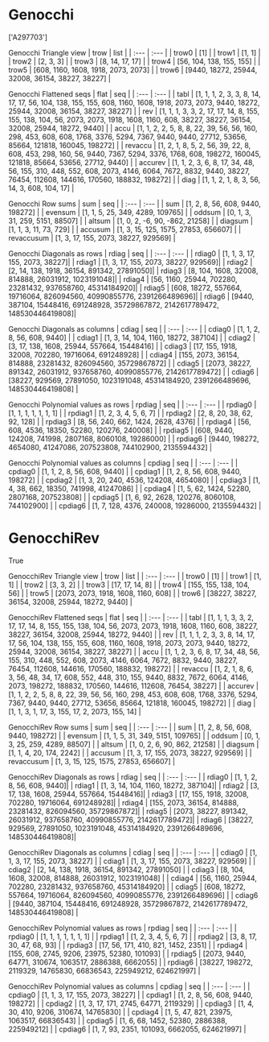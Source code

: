 # Genocchi
['A297703']

Genocchi Triangle view
| trow  |  list  |
| :---  |  :---  |
| trow0 | [1] |
| trow1 | [1, 1] |
| trow2 | [2, 3, 3] |
| trow3 | [8, 14, 17, 17] |
| trow4 | [56, 104, 138, 155, 155] |
| trow5 | [608, 1160, 1608, 1918, 2073, 2073] |
| trow6 | [9440, 18272, 25944, 32008, 36154, 38227, 38227] |

Genocchi Flattened seqs
| flat      |   seq  |
| :---      |  :---  |
| tabl     | [1, 1, 1, 2, 3, 3, 8, 14, 17, 17, 56, 104, 138, 155, 155, 608, 1160, 1608, 1918, 2073, 2073, 9440, 18272, 25944, 32008, 36154, 38227, 38227] |
| rev      | [1, 1, 1, 3, 3, 2, 17, 17, 14, 8, 155, 155, 138, 104, 56, 2073, 2073, 1918, 1608, 1160, 608, 38227, 38227, 36154, 32008, 25944, 18272, 9440] |
| accu     | [1, 1, 2, 2, 5, 8, 8, 22, 39, 56, 56, 160, 298, 453, 608, 608, 1768, 3376, 5294, 7367, 9440, 9440, 27712, 53656, 85664, 121818, 160045, 198272] |
| revaccu  | [1, 2, 1, 8, 5, 2, 56, 39, 22, 8, 608, 453, 298, 160, 56, 9440, 7367, 5294, 3376, 1768, 608, 198272, 160045, 121818, 85664, 53656, 27712, 9440] |
| accurev  | [1, 1, 2, 3, 6, 8, 17, 34, 48, 56, 155, 310, 448, 552, 608, 2073, 4146, 6064, 7672, 8832, 9440, 38227, 76454, 112608, 144616, 170560, 188832, 198272] |
| diag     | [1, 1, 2, 1, 8, 3, 56, 14, 3, 608, 104, 17] |

Genocchi Row sums
| sum        |   seq  |
| :---       |  :---  |
| sum       | [1, 2, 8, 56, 608, 9440, 198272] |
| evensum   | [1, 1, 5, 25, 349, 4289, 109765] |
| oddsum    | [0, 1, 3, 31, 259, 5151, 88507] |
| altsum    | [1, 0, 2, -6, 90, -862, 21258] |
| diagsum   | [1, 1, 3, 11, 73, 729] |
| accusum   | [1, 3, 15, 125, 1575, 27853, 656607] |
| revaccusum | [1, 3, 17, 155, 2073, 38227, 929569] |

Genocchi Diagonals as rows
| rdiag  |   seq  |
| :---   |  :---  |
| rdiag0 | [1, 1, 3, 17, 155, 2073, 38227]|
| rdiag1 | [1, 3, 17, 155, 2073, 38227, 929569]|
| rdiag2 | [2, 14, 138, 1918, 36154, 891342, 27891050]|
| rdiag3 | [8, 104, 1608, 32008, 814888, 26031912, 1023191048]|
| rdiag4 | [56, 1160, 25944, 702280, 23281432, 937658760, 45314184920]|
| rdiag5 | [608, 18272, 557664, 19716064, 826094560, 40990855776, 2391266489696]|
| rdiag6 | [9440, 387104, 15448416, 691248928, 35729867872, 2142617789472, 148530446419808]|

Genocchi Diagonals as columns
| cdiag  |   seq  |
| :---   |  :---  |
| cdiag0 | [1, 1, 2, 8, 56, 608, 9440] |
| cdiag1 | [1, 3, 14, 104, 1160, 18272, 387104] |
| cdiag2 | [3, 17, 138, 1608, 25944, 557664, 15448416] |
| cdiag3 | [17, 155, 1918, 32008, 702280, 19716064, 691248928] |
| cdiag4 | [155, 2073, 36154, 814888, 23281432, 826094560, 35729867872] |
| cdiag5 | [2073, 38227, 891342, 26031912, 937658760, 40990855776, 2142617789472] |
| cdiag6 | [38227, 929569, 27891050, 1023191048, 45314184920, 2391266489696, 148530446419808] |

Genocchi Polynomial values as rows
| rpdiag  |   seq  |
| :---    |  :---  |
| rpdiag0 | [1, 1, 1, 1, 1, 1, 1] |
| rpdiag1 | [1, 2, 3, 4, 5, 6, 7] |
| rpdiag2 | [2, 8, 20, 38, 62, 92, 128] |
| rpdiag3 | [8, 56, 240, 662, 1424, 2628, 4376] |
| rpdiag4 | [56, 608, 4536, 18350, 52280, 120276, 240008] |
| rpdiag5 | [608, 9440, 124208, 741998, 2807168, 8060108, 19286000] |
| rpdiag6 | [9440, 198272, 4654080, 41247086, 207523808, 744102900, 2135594432] |

Genocchi Polynomial values as columns
| cpdiag  |   seq  |
| :---    |  :---  |
| cpdiag0 | [1, 1, 2, 8, 56, 608, 9440] |
| cpdiag1 | [1, 2, 8, 56, 608, 9440, 198272] |
| cpdiag2 | [1, 3, 20, 240, 4536, 124208, 4654080] |
| cpdiag3 | [1, 4, 38, 662, 18350, 741998, 41247086] |
| cpdiag4 | [1, 5, 62, 1424, 52280, 2807168, 207523808] |
| cpdiag5 | [1, 6, 92, 2628, 120276, 8060108, 744102900] |
| cpdiag6 | [1, 7, 128, 4376, 240008, 19286000, 2135594432] |

# GenocchiRev
True

GenocchiRev Triangle view
| trow  |  list  |
| :---  |  :---  |
| trow0 | [1] |
| trow1 | [1, 1] |
| trow2 | [3, 3, 2] |
| trow3 | [17, 17, 14, 8] |
| trow4 | [155, 155, 138, 104, 56] |
| trow5 | [2073, 2073, 1918, 1608, 1160, 608] |
| trow6 | [38227, 38227, 36154, 32008, 25944, 18272, 9440] |

GenocchiRev Flattened seqs
| flat      |   seq  |
| :---      |  :---  |
| tabl     | [1, 1, 1, 3, 3, 2, 17, 17, 14, 8, 155, 155, 138, 104, 56, 2073, 2073, 1918, 1608, 1160, 608, 38227, 38227, 36154, 32008, 25944, 18272, 9440] |
| rev      | [1, 1, 1, 2, 3, 3, 8, 14, 17, 17, 56, 104, 138, 155, 155, 608, 1160, 1608, 1918, 2073, 2073, 9440, 18272, 25944, 32008, 36154, 38227, 38227] |
| accu     | [1, 1, 2, 3, 6, 8, 17, 34, 48, 56, 155, 310, 448, 552, 608, 2073, 4146, 6064, 7672, 8832, 9440, 38227, 76454, 112608, 144616, 170560, 188832, 198272] |
| revaccu  | [1, 2, 1, 8, 6, 3, 56, 48, 34, 17, 608, 552, 448, 310, 155, 9440, 8832, 7672, 6064, 4146, 2073, 198272, 188832, 170560, 144616, 112608, 76454, 38227] |
| accurev  | [1, 1, 2, 2, 5, 8, 8, 22, 39, 56, 56, 160, 298, 453, 608, 608, 1768, 3376, 5294, 7367, 9440, 9440, 27712, 53656, 85664, 121818, 160045, 198272] |
| diag     | [1, 1, 3, 1, 17, 3, 155, 17, 2, 2073, 155, 14] |

GenocchiRev Row sums
| sum        |   seq  |
| :---       |  :---  |
| sum       | [1, 2, 8, 56, 608, 9440, 198272] |
| evensum   | [1, 1, 5, 31, 349, 5151, 109765] |
| oddsum    | [0, 1, 3, 25, 259, 4289, 88507] |
| altsum    | [1, 0, 2, 6, 90, 862, 21258] |
| diagsum   | [1, 1, 4, 20, 174, 2242] |
| accusum   | [1, 3, 17, 155, 2073, 38227, 929569] |
| revaccusum | [1, 3, 15, 125, 1575, 27853, 656607] |

GenocchiRev Diagonals as rows
| rdiag  |   seq  |
| :---   |  :---  |
| rdiag0 | [1, 1, 2, 8, 56, 608, 9440]|
| rdiag1 | [1, 3, 14, 104, 1160, 18272, 387104]|
| rdiag2 | [3, 17, 138, 1608, 25944, 557664, 15448416]|
| rdiag3 | [17, 155, 1918, 32008, 702280, 19716064, 691248928]|
| rdiag4 | [155, 2073, 36154, 814888, 23281432, 826094560, 35729867872]|
| rdiag5 | [2073, 38227, 891342, 26031912, 937658760, 40990855776, 2142617789472]|
| rdiag6 | [38227, 929569, 27891050, 1023191048, 45314184920, 2391266489696, 148530446419808]|

GenocchiRev Diagonals as columns
| cdiag  |   seq  |
| :---   |  :---  |
| cdiag0 | [1, 1, 3, 17, 155, 2073, 38227] |
| cdiag1 | [1, 3, 17, 155, 2073, 38227, 929569] |
| cdiag2 | [2, 14, 138, 1918, 36154, 891342, 27891050] |
| cdiag3 | [8, 104, 1608, 32008, 814888, 26031912, 1023191048] |
| cdiag4 | [56, 1160, 25944, 702280, 23281432, 937658760, 45314184920] |
| cdiag5 | [608, 18272, 557664, 19716064, 826094560, 40990855776, 2391266489696] |
| cdiag6 | [9440, 387104, 15448416, 691248928, 35729867872, 2142617789472, 148530446419808] |

GenocchiRev Polynomial values as rows
| rpdiag  |   seq  |
| :---    |  :---  |
| rpdiag0 | [1, 1, 1, 1, 1, 1, 1] |
| rpdiag1 | [1, 2, 3, 4, 5, 6, 7] |
| rpdiag2 | [3, 8, 17, 30, 47, 68, 93] |
| rpdiag3 | [17, 56, 171, 410, 821, 1452, 2351] |
| rpdiag4 | [155, 608, 2745, 9206, 23975, 52380, 101093] |
| rpdiag5 | [2073, 9440, 64771, 310674, 1063517, 2886388, 6662055] |
| rpdiag6 | [38227, 198272, 2119329, 14765830, 66836543, 225949212, 624621997] |

GenocchiRev Polynomial values as columns
| cpdiag  |   seq  |
| :---    |  :---  |
| cpdiag0 | [1, 1, 3, 17, 155, 2073, 38227] |
| cpdiag1 | [1, 2, 8, 56, 608, 9440, 198272] |
| cpdiag2 | [1, 3, 17, 171, 2745, 64771, 2119329] |
| cpdiag3 | [1, 4, 30, 410, 9206, 310674, 14765830] |
| cpdiag4 | [1, 5, 47, 821, 23975, 1063517, 66836543] |
| cpdiag5 | [1, 6, 68, 1452, 52380, 2886388, 225949212] |
| cpdiag6 | [1, 7, 93, 2351, 101093, 6662055, 624621997] |

